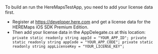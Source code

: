 To build an run the HereMapsTestApp, you need to add your license data first. 
- Register at https://developer.here.com and get a license data for the HEREMaps iOS SDK Premium Edition.
- Then add your license data in the AppDelegate.cs at this location:<br>
`private static readonly string appId = "YOUR_APP_ID";
private static readonly string appCode = "YOUR_APP_CODE";
private static readonly string appLicenseKey = "YOUR_LICENSE_KEY";`
